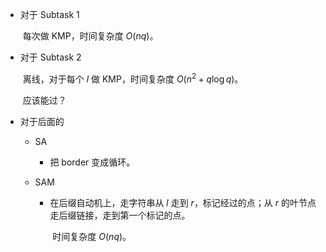 - 对于 Subtask 1

  ​	每次做 KMP，时间复杂度 $O(nq)$。

- 对于 Subtask 2

  ​	离线，对于每个 $l$ 做 KMP，时间复杂度 $O(n^2 + q \log q)$。

  ​	应该能过？

- 对于后面的

  - SA

  	- 把 border 变成循环。

  - SAM

  	- 在后缀自动机上，走字符串从 $l$ 走到 $r$，标记经过的点；从 $r$ 的叶节点走后缀链接，走到第一个标记的点。

  		​	时间复杂度 $O(nq)$。

